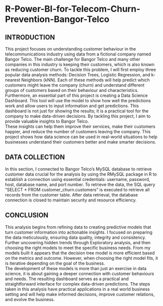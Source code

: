 # R-Power-BI-for-Telecom-Churn-Prevention-Bangor-Telco

## INTRODUCTION

This project focuses on understanding customer behaviour in the telecommunications industry using data from a fictional 
company named Bangor Telco. The main challenge for Bangor Telco and many other companies in this industry is 
keeping their customers, which is also known as reducing customer churn. 
To tackle this problem, I will first employ three popular data analysis methods: Decision Trees, Logistic Regression, and 
k-nearest Neighbors (kNN). Each of these methods will help predict which customers might leave the company (churn) 
and understand different groups of customers based on their behaviour and characteristics. 
Furthermore, an essential part of this project is creating a Data Science Dashboard. This tool will use the model to show 
how well the predictions work and allow users to input information and get predictions. This dashboard is not just for 
showing the results; it is a practical tool for the company to make data-driven decisions. By tackling this project, I aim to 
provide valuable insights to Bangor Telco.  
These insights can help them improve their services, make their customers happier, and reduce the number of customers 
leaving the company. This project shows how data science can be used in real-world situations to help businesses 
understand their customers better and make smarter decisions. 

## DATA COLLECTION 

In this section, I connected to Bangor Telco’s MySQL database to retrieve customer data crucial for the analysis by using 
the RMySQL package in R to establish a connection using essential credentials: username, password, host, database 
name, and port number. 
To retrieve the data, the SQL query “SELECT * FROM customer_churn.customers” is executed to retrieve all records 
from the customer table.  After data retrieval, the database connection is closed to maintain security and resource 
efficiency. 

## CONCLUSION 

This analysis begins from refining data to creating predictive models that turn customer information into actionable 
insights. I focused on preparing the data meticulously, ensuring data quality, integrity and consistency. Further 
uncovering hidden trends through Exploratory analysis, and then choosing the right models to meet the specific 
business needs. From my models built it appears that the decision tree model is more efficient based on the metrics 
and outcome. However, when choosing the right model fits, it is iterative depending on the goal of the business.  
The development of these models is more than just an exercise in data science, it is about gaining a deeper 
connection with customer behaviours and needs. The resulting dashboard serves as a practical and straightforward 
interface for complex data-driven predictions. The steps taken in this analysis have practical applications in a real
world business setting and will help make informed decisions, improve customer relations, and evolve the business.
